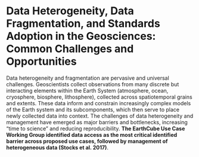 


# Data Heterogeneity, Data Fragmentation, and Standards Adoption in the Geosciences: Common Challenges and Opportunities

Data heterogeneity and fragmentation are pervasive and universal challenges. Geoscientists collect observations from many discrete but interacting elements within the Earth System (atmosphere, ocean, cryosphere, biosphere, lithosphere), collected across spatiotemporal grains and extents. These data inform and constrain increasingly complex models of the Earth system and its subcomponents, which then serve to place newly collected data into context. The challenges of data heterogeneity and management have emerged as major barriers and bottlenecks, increasing “time to science” and reducing reproducibility. **The EarthCube Use Case Working Group identified data access as the most critical identified barrier across proposed use cases, followed by management of heterogeneous data (Stocks et al. 2017)**.
